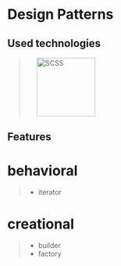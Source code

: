 # Design Patterns

## Used technologies
> <img style="margin: 0 20px" alt="SCSS" src="https://seeklogo.com/images/J/java-logo-7833D1D21A-seeklogo.com.png" height="120"/>
## Features
# behavioral
> * iterator
# creational
> * builder
> * factory
